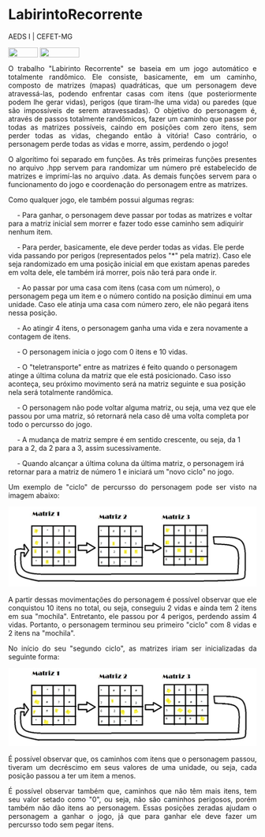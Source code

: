 # LabirintoRecorrente
AEDS I | CEFET-MG
</div>

<div style="display: inline-block;">
<img align="center" height="20px" width="60px" src="https://img.shields.io/badge/C%2B%2B-00599C?style=for-the-badge&logo=c%2B%2B&logoColor=white"/> 
<img align="center" height="20px" width="80px" src="https://img.shields.io/badge/Made%20for-VSCode-1f425f.svg"/> 
</a> 
</div>

<p> </p>
<p> </p>

<p align="justify">
	O trabalho "Labirinto Recorrente" se baseia em um jogo automático e totalmente randômico. Ele consiste, basicamente, em um caminho, composto de matrizes (mapas) quadráticas, que um personagem deve atravessá-las, podendo enfrentar casas com itens (que posteriormente podem lhe gerar vidas), perigos (que tiram-lhe uma vida) ou paredes (que são impossíveis de serem atravessadas). O objetivo do personagem é, através de passos totalmente randômicos, fazer um caminho que passe por todas as matrizes possíveis, caindo em posições com zero itens, sem perder todas as vidas, chegando então à vitória! Caso contrário, o personagem perde todas as vidas e morre, assim, perdendo o jogo!
</p>

<p align ="justify">
	O algorítimo foi separado em funções. As três primeiras funções presentes no arquivo .hpp servem para randomizar um número pré estabelecido de matrizes e imprimí-las no arquivo .data. As demais funções servem para o funcionamento do jogo e coordenação do personagem entre as matrizes.
</p>

<p align ="justify">
	Como qualquer jogo, ele também possui algumas regras:
  <div>
    <p>  
      &emsp; - Para ganhar, o personagem deve passar por todas as matrizes e voltar para a matriz inicial sem morrer e fazer todo esse caminho sem adiquirir nenhum item. 
    </p>
    <p>
      &emsp; - Para perder, basicamente, ele deve perder todas as vidas. Ele perde vida passando por perigos (representados pelos "*" pela matriz). Caso ele seja randomizado em uma posição inicial em que existam apenas paredes em volta dele, ele também irá morrer, pois não terá para onde ir.
      </p>
      <p>
      &emsp; - Ao passar por uma casa com itens (casa com um número), o personagem pega um item e o número contido na posição diminui em uma unidade. Caso ele atinja uma casa com número zero, ele não pegará itens nessa posição.
      </p>
      <p>
      &emsp; - Ao atingir 4 itens, o personagem ganha uma vida e zera novamente a contagem de itens.
      </p>
      <p>
      &emsp; - O personagem inicia o jogo com 0 itens e 10 vidas.
      </p>
      <p>
      &emsp; - O "teletransporte" entre as matrizes é feito quando o personagem atinge a última coluna da matriz que ele está posicionado. Caso isso aconteça, seu próximo movimento será na matriz seguinte e sua posição nela será totalmente randômica.
      </p>
      <p>
      &emsp; - O personagem não pode voltar alguma matriz, ou seja, uma vez que ele passou por uma matriz, só retornará nela caso dê uma volta completa por todo o percursso do jogo.
      </p>
      <p>
      &emsp; - A mudança de matriz sempre é em sentido crescente, ou seja, da 1 para a 2, da 2 para a 3, assim sucessivamente.
      </p>
      <p>
      &emsp; - Quando alcançar a última coluna da última matriz, o personagem irá retornar para a matriz de número 1 e iniciará um "novo ciclo" no jogo.
      </p>
   </div>
</p>

<p align = "justify">
  Um exemplo de "ciclo" de percursso do personagem pode ser visto na imagem abaixo:
</p>

<p align="center">
<img src="img/PossivelCaminho1.jpeg"/> 
</p>

<p align = "justify">
   A partir dessas movimentações do personagem é possível observar que ele conquistou 10 itens no total, ou seja, conseguiu 2 vidas e ainda tem 2 itens em sua "mochila". Entretanto, ele passou por 4 perigos, perdendo assim 4 vidas. Portanto, o personagem terminou seu primeiro "ciclo" com 8 vidas e 2 itens na "mochila".
</p>

<p align = "justify">
   No início do seu "segundo ciclo", as matrizes iriam ser inicializadas da seguinte forma:
</p>

<p align="center">
<img src="img/PossivelCaminho2.jpeg"/> 
</p>

<p align = "justify">
  É possível observar que, os caminhos com itens que o personagem passou, tiveram um decréscimo em seus valores de uma unidade, ou seja, cada posição passou a ter um item a menos. 
</p>

<p align="justify">
  É possível observar também que, caminhos que não têm mais itens, tem seu valor setado como "0", ou seja, não são caminhos perigosos, porém também não dão itens ao personagem. Essas posições zeradas ajudam o personagem a ganhar o jogo, já que para ganhar ele deve fazer um percursso todo sem pegar itens.
</p>


